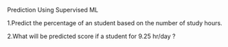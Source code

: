 Prediction Using Supervised ML

 1.Predict the percentage of an student based on the number of study hours.
 
 2.What will be predicted score if a student for 9.25 hr/day ?
